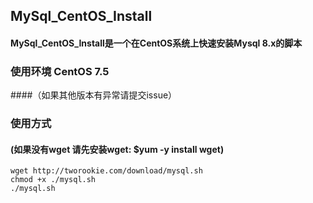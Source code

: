 ## MySql_CentOS_Install

#### MySql_CentOS_Install是一个在CentOS系统上快速安装Mysql 8.x的脚本


### 使用环境 CentOS 7.5 
####（如果其他版本有异常请提交issue）



### 使用方式 
#### (如果没有wget 请先安装wget: $yum -y install wget)
```
wget http://tworookie.com/download/mysql.sh
chmod +x ./mysql.sh
./mysql.sh
```
